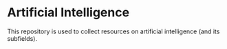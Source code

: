 # Artificial Intelligence 

This repository is used to collect resources on artificial intelligence (and its subfields).   

